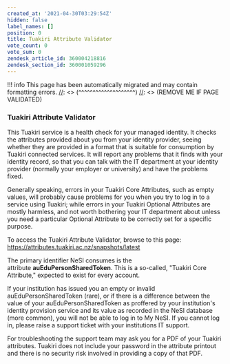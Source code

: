 ```yaml
---
created_at: '2021-04-30T03:29:54Z'
hidden: false
label_names: []
position: 0
title: Tuakiri Attribute Validator
vote_count: 0
vote_sum: 0
zendesk_article_id: 360004218816
zendesk_section_id: 360001059296
---
```




[//]: <> (REMOVE ME IF PAGE VALIDATED)
[//]: <> (vvvvvvvvvvvvvvvvvvvv)
!!! info
    This page has been automatically migrated and may contain formatting errors.
[//]: <> (^^^^^^^^^^^^^^^^^^^^)
[//]: <> (REMOVE ME IF PAGE VALIDATED)

<h3 id="01F4GDTS6RTDR30872X1FXFJDB">Tuakiri Attribute Validator</h3><p>This Tuakiri service is a health check for your managed identity. It checks the attributes provided about you from your identity provider, seeing whether they are provided in a format that is suitable for consumption by Tuakiri connected services. It will report any problems that it finds with your identity record, so that you can talk with the IT department at your identity provider (normally your employer or university) and have the problems fixed.</p><p>Generally speaking, errors in your Tuakiri Core Attributes, such as empty values, will probably cause problems for you when you try to log in to a service using Tuakiri; while errors in your Tuakiri Optional Attributes are mostly harmless, and not worth bothering your IT department about unless you need a particular Optional Attribute to be correctly set for a specific purpose.</p><p>To access the Tuakiri Attribute Validator, browse to this page: <a href="https://attributes.tuakiri.ac.nz/snapshots/latest">https://attributes.tuakiri.ac.nz/snapshots/latest﻿</a></p><p>The primary identifier NeSI consumes is the attribute <strong>auEduPersonSharedToken</strong>. This is a so-called, "Tuakiri Core Attribute," expected to exist for every account.</p><p>If your institution has issued you an empty or invalid auEduPersonSharedToken (rare), or if there is a difference between the value of your auEduPersonSharedToken as proffered by your institution's identity provision service and its value as recorded in the NeSI database (more common), you will not be able to log in to My NeSI. If you cannot log in, please raise a support ticket with your institutions IT support. </p><p>For troubleshooting the support team may ask you for a PDF of your Tuakiri attributes. Tuakiri does not include your password in the attribute printout and there is no security risk involved in providing a copy of that PDF.</p>